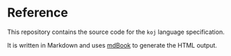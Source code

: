 # Reference

This repository contains the source code for the `koj` language specification.

It is written in Markdown and uses [mdBook](https://github.com/rust-lang/mdBook) to generate the HTML output.
